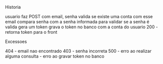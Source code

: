 Historia

usuario faz POST com email, senha
valida se existe uma conta com esse email
compara senha com a senha informada para validar se a senha é valida
gera um token
grava o token no banco com a conta do usuario
200 - retorna token para o front

Excessoes

404 - email nao encontrado
403 - senha incorreta
500 - erro ao realizar alguma consulta
    - erro ao gravar token no banco

